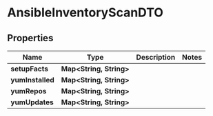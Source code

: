 

# AnsibleInventoryScanDTO


## Properties

| Name | Type | Description | Notes |
|------------ | ------------- | ------------- | -------------|
|**setupFacts** | **Map&lt;String, String&gt;** |  |  |
|**yumInstalled** | **Map&lt;String, String&gt;** |  |  |
|**yumRepos** | **Map&lt;String, String&gt;** |  |  |
|**yumUpdates** | **Map&lt;String, String&gt;** |  |  |



